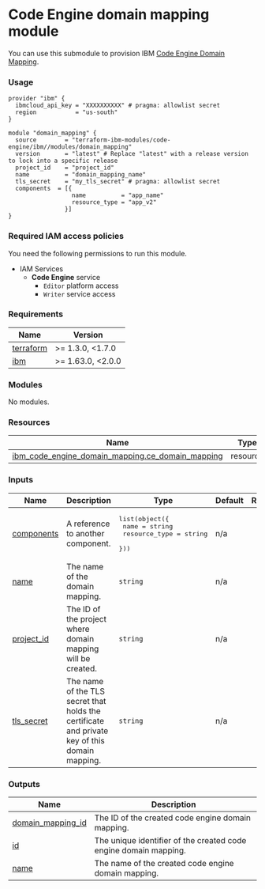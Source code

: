 # Code Engine domain mapping module

You can use this submodule to provision IBM [Code Engine Domain Mapping](https://cloud.ibm.com/docs/codeengine?topic=codeengine-getting-started).


### Usage
```hcl
provider "ibm" {
  ibmcloud_api_key = "XXXXXXXXXX" # pragma: allowlist secret
  region           = "us-south"
}

module "domain_mapping" {
  source        = "terraform-ibm-modules/code-engine/ibm//modules/domain_mapping"
  version       = "latest" # Replace "latest" with a release version to lock into a specific release
  project_id    = "project_id"
  name          = "domain_mapping_name"
  tls_secret    = "my_tls_secret" # pragma: allowlist secret
  components  = [{
                  name          = "app_name"
                  resource_type = "app_v2"
                }]
}
```

### Required IAM access policies

You need the following permissions to run this module.

- IAM Services
    - **Code Engine** service
        - `Editor` platform access
        - `Writer` service access

<!-- BEGINNING OF PRE-COMMIT-TERRAFORM DOCS HOOK -->
### Requirements

| Name | Version |
|------|---------|
| <a name="requirement_terraform"></a> [terraform](#requirement\_terraform) | >= 1.3.0, <1.7.0 |
| <a name="requirement_ibm"></a> [ibm](#requirement\_ibm) | >= 1.63.0, <2.0.0 |

### Modules

No modules.

### Resources

| Name | Type |
|------|------|
| [ibm_code_engine_domain_mapping.ce_domain_mapping](https://registry.terraform.io/providers/ibm-cloud/ibm/latest/docs/resources/code_engine_domain_mapping) | resource |

### Inputs

| Name | Description | Type | Default | Required |
|------|-------------|------|---------|:--------:|
| <a name="input_components"></a> [components](#input\_components) | A reference to another component. | <pre>list(object({<br>    name          = string<br>    resource_type = string<br>  }))</pre> | n/a | yes |
| <a name="input_name"></a> [name](#input\_name) | The name of the domain mapping. | `string` | n/a | yes |
| <a name="input_project_id"></a> [project\_id](#input\_project\_id) | The ID of the project where domain mapping will be created. | `string` | n/a | yes |
| <a name="input_tls_secret"></a> [tls\_secret](#input\_tls\_secret) | The name of the TLS secret that holds the certificate and private key of this domain mapping. | `string` | n/a | yes |

### Outputs

| Name | Description |
|------|-------------|
| <a name="output_domain_mapping_id"></a> [domain\_mapping\_id](#output\_domain\_mapping\_id) | The ID of the created code engine domain mapping. |
| <a name="output_id"></a> [id](#output\_id) | The unique identifier of the created code engine domain mapping. |
| <a name="output_name"></a> [name](#output\_name) | The name of the created code engine domain mapping. |
<!-- END OF PRE-COMMIT-TERRAFORM DOCS HOOK -->
